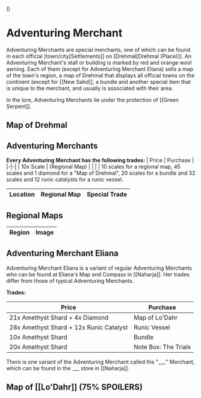 ()

# Adventuring Merchant

Adventuring Merchants are special merchants, one of which can be found in each official [town/city[Settlements]] on [Drehmal[Drehmal (Place)]]. An Adventuring Merchant's stall or building is marked by red and orange wool awning. Each of them (except for Adventuring Merchant Eliana) sells a map of the town's region, a map of Drehmal that displays all official towns on the continent (except for [[New Sahd]], a bundle and another special item that is unique to the merchant, and usually is associated with their area.

In the lore, Adventuring Merchants lie under the protection of [[Green Serpent]].

## Map of Drehmal

## Adventuring Merchants

**Every Adventuring Merchant has the following trades:**
| Price | Purchase |
|-|-|
| 10x Scale | (Regional Map) |
|   |   |
10 scales for a regional map,
45 scales and 1 diamond for a "Map of Drehmal",
20 scales for a bundle and
32 scales and 12 runic catalysts for a runic vessel.

| Location | Regional Map | Special Trade |
|-|-|-|

## Regional Maps

| Region | Image |
|-|-|

## Adventuring Merchant Eliana

Adventuring Merchant Eliana is a variant of regular Adventuring Merchants who can be found at Eliana's Map and Compass in [[Naharja]]. Her trades differ from those of typical Adventuring Merchants.

**Trades:**

| Price | Purchase |
|-|-|
| 21x Amethyst Shard + 4x Diamond | Map of Lo'Dahr |
| 28x Amethyst Shard + 12x Runic Catalyst | Runic Vessel |
| 10x Amethyst Shard | Bundle |
| 20x Amethyst Shard | Note Box: The Trials |

There is one variant of the Adventuring Merchant called the "___" Merchant, which can be found in the ___ store in [[Naharja]].



## Map of [[Lo'Dahr]] (75% SPOILERS)

